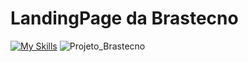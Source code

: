 # LandingPage da Brastecno
[![My Skills](https://skillicons.dev/icons?i=tailwind,html,js)](https://skillicons.dev)
![Projeto_Brastecno](https://github.com/user-attachments/assets/0ceb1918-abe8-4f47-89ab-b6791e14e584)
